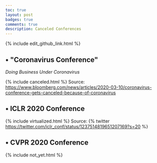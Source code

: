 ```yaml
---
toc: true
layout: post
badges: true
comments: true
description: Canceled Conferences
---
```


<div class="pb-5 d-flex flex-wrap flex-justify-end">
{% include edit_github_link.html %}
</div>

## • "Coronavirus Conference"

_Doing Business Under Coronavirus_

{% include canceled.html %}
Source: <https://www.bloomberg.com/news/articles/2020-03-10/coronavirus-conference-gets-canceled-because-of-coronavirus>


## • ICLR 2020 Conference

{% include virtualized.html %}
Source:
{% twitter https://twitter.com/iclr_conf/status/1237514819651207169?s=20 %}


## • CVPR 2020 Conference

{% include not_yet.html %}


